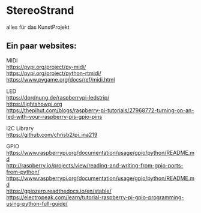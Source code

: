 # StereoStrand
alles für das KunstProjekt

## Ein paar websites:

MIDI  
https://pypi.org/project/py-midi/  
https://pypi.org/project/python-rtmidi/  
https://www.pygame.org/docs/ref/midi.html  

LED  
https://dordnung.de/raspberrypi-ledstrip/  
https://lightshowpi.org  
https://thepihut.com/blogs/raspberry-pi-tutorials/27968772-turning-on-an-led-with-your-raspberry-pis-gpio-pins  

I2C Library  
https://github.com/chrisb2/pi_ina219  

GPIO  
https://www.raspberrypi.org/documentation/usage/gpio/python/README.md  
http://raspberry.io/projects/view/reading-and-writing-from-gpio-ports-from-python/  
https://www.raspberrypi.org/documentation/usage/gpio/python/README.md  
https://gpiozero.readthedocs.io/en/stable/  
https://electropeak.com/learn/tutorial-raspberry-pi-gpio-programming-using-python-full-guide/  


